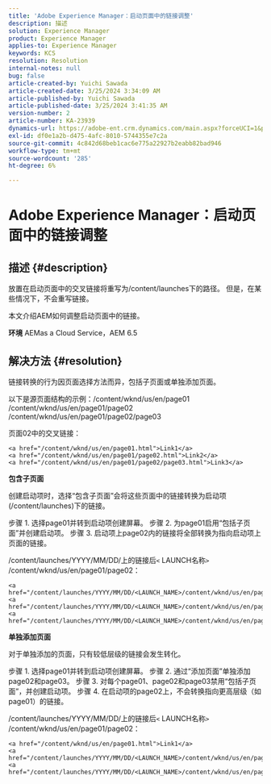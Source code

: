 ```yaml
---
title: 'Adobe Experience Manager：启动页面中的链接调整'
description: 描述
solution: Experience Manager
product: Experience Manager
applies-to: Experience Manager
keywords: KCS
resolution: Resolution
internal-notes: null
bug: false
article-created-by: Yuichi Sawada
article-created-date: 3/25/2024 3:34:09 AM
article-published-by: Yuichi Sawada
article-published-date: 3/25/2024 3:41:35 AM
version-number: 2
article-number: KA-23939
dynamics-url: https://adobe-ent.crm.dynamics.com/main.aspx?forceUCI=1&pagetype=entityrecord&etn=knowledgearticle&id=68840384-58ea-ee11-a204-6045bd006268
exl-id: df0e1a2b-d475-4afc-8010-5744355e7c2a
source-git-commit: 4c842d68beb1cac6e775a22927b2eabb82bad946
workflow-type: tm+mt
source-wordcount: '285'
ht-degree: 6%

---
```


# Adobe Experience Manager：启动页面中的链接调整

## 描述 {#description}


放置在启动页面中的交叉链接将重写为/content/launches下的路径。 但是，在某些情况下，不会重写链接。

本文介绍AEM如何调整启动页面中的链接。

<b>环境</b>
AEMas a Cloud Service，AEM 6.5


## 解决方法 {#resolution}


链接转换的行为因页面选择方法而异，包括子页面或单独添加页面。

以下是源页面结构的示例：/content/wknd/us/en/page01 /content/wknd/us/en/page01/page02 /content/wknd/us/en/page01/page02/page03

页面02中的交叉链接：


```
<a href="/content/wknd/us/en/page01.html">Link1</a>
<a href="/content/wknd/us/en/page01/page02.html">Link2</a>
<a href="/content/wknd/us/en/page01/page02/page03.html">Link3</a>
```


<b>包含子页面</b>

创建启动项时，选择“包含子页面”会将这些页面中的链接转换为启动项(/content/launches)下的链接。

步骤 1. 选择page01并转到启动项创建屏幕。
步骤 2. 为page01启用“包括子页面”并创建启动项。
步骤 3. 启动项上page02内的链接将全部转换为指向启动项上页面的链接。

/content/launches/YYYY/MM/DD/上的链接后`<` LAUNCH名称`>` /content/wknd/us/en/page01/page02：


```
<a href="/content/launches/YYYY/MM/DD/<LAUNCH_NAME>/content/wknd/us/en/page01.html">Link1</a>
<a href="/content/launches/YYYY/MM/DD/<LAUNCH_NAME>/content/wknd/us/en/page01/page02.html">Link2</a>
<a href="/content/launches/YYYY/MM/DD/<LAUNCH_NAME>/content/wknd/us/en/page01/page02/page03.html">Link3</a>
```


<b>单独添加页面</b>

对于单独添加的页面，只有较低层级的链接会发生转化。

步骤 1. 选择page01并转到启动项创建屏幕。
步骤 2. 通过“添加页面”单独添加page02和page03。
步骤 3. 对每个page01、page02和page03禁用“包括子页面”，并创建启动项。
步骤 4. 在启动项的page02上，不会转换指向更高层级（如page01）的链接。

/content/launches/YYYY/MM/DD/上的链接后`<` LAUNCH名称`>` /content/wknd/us/en/page01/page02：


```
<a href="/content/wknd/us/en/page01.html">Link1</a> 
<a href="/content/launches/YYYY/MM/DD/<LAUNCH_NAME>/content/wknd/us/en/page01/page02.html">Link2</a>
<a href="/content/launches/YYYY/MM/DD/<LAUNCH_NAME>/content/wknd/us/en/page01/page02/page03.html">Link3</a>
```
